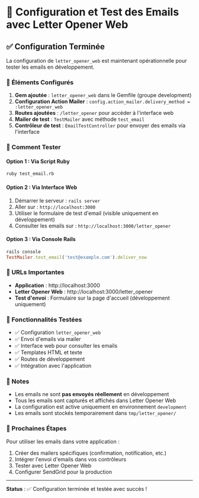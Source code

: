 # 📧 Configuration et Test des Emails avec Letter Opener Web

## ✅ Configuration Terminée

La configuration de `letter_opener_web` est maintenant opérationnelle pour tester les emails en développement.

### 🔧 Éléments Configurés

1. **Gem ajoutée** : `letter_opener_web` dans le Gemfile (groupe development)
2. **Configuration Action Mailer** : `config.action_mailer.delivery_method = :letter_opener_web`
3. **Routes ajoutées** : `/letter_opener` pour accéder à l'interface web
4. **Mailer de test** : `TestMailer` avec méthode `test_email`
5. **Contrôleur de test** : `EmailTestController` pour envoyer des emails via l'interface

### 🧪 Comment Tester

#### Option 1 : Via Script Ruby
```bash
ruby test_email.rb
```

#### Option 2 : Via Interface Web
1. Démarrer le serveur : `rails server`
2. Aller sur : `http://localhost:3000`
3. Utiliser le formulaire de test d'email (visible uniquement en développement)
4. Consulter les emails sur : `http://localhost:3000/letter_opener`

#### Option 3 : Via Console Rails
```ruby
rails console
TestMailer.test_email('test@example.com').deliver_now
```

### 📍 URLs Importantes

- **Application** : http://localhost:3000
- **Letter Opener Web** : http://localhost:3000/letter_opener
- **Test d'envoi** : Formulaire sur la page d'accueil (développement uniquement)

### 🎯 Fonctionnalités Testées

- ✅ Configuration `letter_opener_web`
- ✅ Envoi d'emails via mailer
- ✅ Interface web pour consulter les emails
- ✅ Templates HTML et texte
- ✅ Routes de développement
- ✅ Intégration avec l'application

### 📝 Notes

- Les emails ne sont **pas envoyés réellement** en développement
- Tous les emails sont capturés et affichés dans Letter Opener Web
- La configuration est active uniquement en environnement `development`
- Les emails sont stockés temporairement dans `tmp/letter_opener/`

### 🔄 Prochaines Étapes

Pour utiliser les emails dans votre application :
1. Créer des mailers spécifiques (confirmation, notification, etc.)
2. Intégrer l'envoi d'emails dans vos contrôleurs
3. Tester avec Letter Opener Web
4. Configurer SendGrid pour la production

---

**Status** : ✅ Configuration terminée et testée avec succès !